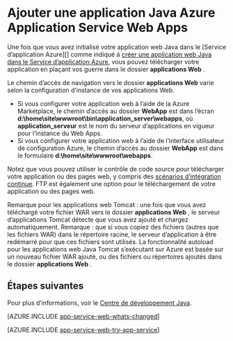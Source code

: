 <properties 
    pageTitle="Ajouter une application Java Azure Application Service Web Apps" 
    description="Ce didacticiel montre comment ajouter une page ou une application à votre instance d’Azure Application Service Web Apps est déjà configuré pour utiliser Java." 
    services="app-service\web" 
    documentationCenter="java" 
    authors="rmcmurray" 
    manager="wpickett" 
    editor=""/>

<tags 
    ms.service="app-service-web" 
    ms.workload="web" 
    ms.tgt_pltfrm="na" 
    ms.devlang="Java" 
    ms.topic="article" 
    ms.date="08/11/2016" 
    ms.author="robmcm"/>

# <a name="add-a-java-application-to-azure-app-service-web-apps"></a>Ajouter une application Java Azure Application Service Web Apps

Une fois que vous avez initialisé votre application web Java dans le [Service d’application Azure][] comme indiqué à [créer une application web Java dans le Service d’application Azure](web-sites-java-get-started.md), vous pouvez télécharger votre application en plaçant vos guerre dans le dossier **applications Web** .

Le chemin d’accès de navigation vers le dossier **applications Web** varie selon la configuration d’instance de vos applications Web.

- Si vous configurer votre application web à l’aide de la Azure Marketplace, le chemin d’accès au dossier **WebApp** est dans l’écran **d:\home\site\wwwroot\bin\application\_server\webapps**, où **application\_serveur** est le nom du serveur d’applications en vigueur pour l’instance du Web Apps. 
- Si vous configurer votre application web à l’aide de l’interface utilisateur de configuration Azure, le chemin d’accès au dossier **WebApp** est dans le formulaire **d:\home\site\wwwroot\webapps**. 

Notez que vous pouvez utiliser le contrôle de code source pour télécharger votre application ou des pages web, y compris des [scénarios d’intégration continue](app-service-continuous-deployment.md). FTP est également une option pour le téléchargement de votre application ou des pages web.

Remarque pour les applications web Tomcat : une fois que vous avez téléchargé votre fichier WAR vers le dossier **applications Web** , le serveur d’applications Tomcat détecte que vous avez ajouté et chargez automatiquement. Remarque : que si vous copiez des fichiers (autres que les fichiers WAR) dans le répertoire racine, le serveur d’application à être redémarré pour que ces fichiers sont utilisés. La fonctionnalité autoload pour les applications web Java Tomcat s’exécutant sur Azure est basée sur un nouveau fichier WAR ajouté, ou des fichiers ou répertoires ajoutés dans le dossier **applications Web** . 

## <a name="next-steps"></a>Étapes suivantes

Pour plus d’informations, voir le [Centre de développement Java](/develop/java/).

[AZURE.INCLUDE [app-service-web-whats-changed](../../includes/app-service-web-whats-changed.md)]

[AZURE.INCLUDE [app-service-web-try-app-service](../../includes/app-service-web-try-app-service.md)]

<!-- External Links -->
[Service application Azure]: http://go.microsoft.com/fwlink/?LinkId=529714
